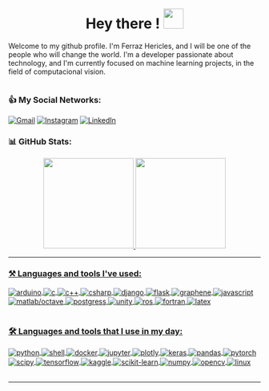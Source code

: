 <h1 align="center">Hey there ! <img src="https://media.giphy.com/media/3ohc1a0nE5CcRTLdeg/giphy.gif" width="40" height="40"></h1>


<h align="justified"> Welcome to my github profile. I'm Ferraz Hericles, and I will be one of the people who will change the world. I'm a developer passionate about technology, and I'm currently focused on machine learning projects, in the field of computacional vision. </h>


<p align="left  "><img src="https://komarev.com/ghpvc/?username=hericlesferraz&style=flat-square&color=blue" alt=""></p>

### 👍 My Social Networks:

[![Gmail](https://img.shields.io/badge/Gmail-D14836?style=for-the-badge&logo=gmail&logoColor=white)](hericles@sensix.ag)
[![Instagram](https://img.shields.io/badge/Instagram-E4405F?style=for-the-badge&logo=instagram&logoColor=white)](https://www.instagram.com/hericles.ferraz/)
[![LinkedIn](https://img.shields.io/badge/LinkedIn-0077B5?style=for-the-badge&logo=linkedin&logoColor=white)](https://www.linkedin.com/in/hericles-ferraz)

### 📊 GitHub Stats:

<div align="center">
  <a href="https://github.com/hericlesferraz">
  <img height="180em" src="https://github-readme-stats.vercel.app/api?username=hericlesferraz&include_all_commits=true&show_icons=true&theme=dracula"/>
  <img height="180em" src="https://github-readme-stats.vercel.app/api/top-langs/?username=hericlesferraz&layout=compact&langs_count=7&theme=dracula"/>
</div>

---
### ⚒️ Languages and tools I've used: 
<p>
    <div style="display: inline_block">
        <img align="center" alt="arduino" src="https://img.shields.io/badge/-Arduino-00979D?style=for-the-badge&logo=Arduino&logoColor=white" />
        <img align="center" alt="c" src="https://img.shields.io/badge/c-%2300599C.svg?style=for-the-badge&logo=c&logoColor=white" />
        <img align="center" alt="c++" src="https://img.shields.io/badge/c++-%2300599C.svg?style=for-the-badge&logo=c%2B%2B&logoColor=white" />
        <img align="center" alt="csharp" src="https://img.shields.io/badge/c%23-%23239120.svg?style=for-the-badge&logo=c-sharp&logoColor=white" />
        <img align="center" alt="django" src="https://img.shields.io/badge/django-%23092E20.svg?style=for-the-badge&logo=django&logoColor=white" />
        <img align="center" alt="flask" src="https://img.shields.io/badge/flask-%23000.svg?style=for-the-badge&logo=flask&logoColor=white" />
        <img align="center" alt="graphene" src="https://img.shields.io/badge/-GraphQL-E10098?style=for-the-badge&logo=graphql&logoColor=white" />
        <img align="center" alt="javascript" src="https://img.shields.io/badge/javascript-%23323330.svg?style=for-the-badge&logo=javascript&logoColor=%23F7DF1E" />
        <img align="center" alt="matlab/octave" src="https://img.shields.io/badge/OCTAVE-darkblue?style=for-the-badge&logo=octave&logoColor=fcd683" />
        <img align="center" alt="postgress" src="https://img.shields.io/badge/postgres-%23316192.svg?style=for-the-badge&logo=postgresql&logoColor=white" />
        <img align="center" alt="unity" src="https://img.shields.io/badge/unity-%23000000.svg?style=for-the-badge&logo=unity&logoColor=white" />
        <img align="center" alt="ros" src="https://img.shields.io/badge/ros-%230A0FF9.svg?style=for-the-badge&logo=ros&logoColor=white" />
        <img align="center" alt="fortran" src="https://img.shields.io/badge/Fortran-%23734F96.svg?style=for-the-badge&logo=fortran&logoColor=white" />
        <img align="center" alt="latex" src="https://img.shields.io/badge/latex-%23008080.svg?style=for-the-badge&logo=latex&logoColor=white" />
    </div><br/>
</p>

### 🛠️ Languages and tools that I use in my day:
</p>
    <div style="display: inline_block">
        <img align="center" alt="python" src="https://img.shields.io/badge/Python-3776AB?style=for-the-badge&logo=python&logoColor=white" />
        <img align="center" alt="shell" src="https://img.shields.io/badge/shell_script-%23121011.svg?style=for-the-badge&logo=gnu-bash&logoColor=white" />
        <img align="center" alt="docker" src="https://img.shields.io/badge/docker-%230db7ed.svg?style=for-the-badge&logo=docker&logoColor=white" />
        <img align="center" alt="jupyter" src="https://img.shields.io/badge/jupyter-%23FA0F00.svg?style=for-the-badge&logo=jupyter&logoColor=white" />
        <img align="center" alt="plotly" src="https://img.shields.io/badge/Plotly-%233F4F75.svg?style=for-the-badge&logo=plotly&logoColor=white" />
        <img align="center" alt="keras" src="https://img.shields.io/badge/Keras-%23D00000.svg?style=for-the-badge&logo=Keras&logoColor=white" />
        <img align="center" alt="pandas" src="https://img.shields.io/badge/pandas-%23150458.svg?style=for-the-badge&logo=pandas&logoColor=white" />
        <img align="center" alt="pytorch" src="https://img.shields.io/badge/PyTorch-%23EE4C2C.svg?style=for-the-badge&logo=PyTorch&logoColor=white" />
        <img align="center" alt="scipy" src="https://img.shields.io/badge/SciPy-%230C55A5.svg?style=for-the-badge&logo=scipy&logoColor=%white" />
        <img align="center" alt="tensorflow" src="https://img.shields.io/badge/TensorFlow-%23FF6F00.svg?style=for-the-badge&logo=TensorFlow&logoColor=white" />
        <img align="center" alt="kaggle" src="https://img.shields.io/badge/Kaggle-035a7d?style=for-the-badge&logo=kaggle&logoColor=white" />
        <img align="center" alt="scikit-learn" src="https://img.shields.io/badge/scikit--learn-%23F7931E.svg?style=for-the-badge&logo=scikit-learn&logoColor=white" />
        <img align="center" alt="numpy" src="https://img.shields.io/badge/numpy-%23013243.svg?style=for-the-badge&logo=numpy&logoColor=white" />
        <img align="center" alt="opencv" src="https://img.shields.io/badge/opencv-%23white.svg?style=for-the-badge&logo=opencv&logoColor=white" />
        <img align="center" alt="linux" src="https://img.shields.io/badge/Linux-FCC624?style=for-the-badge&logo=linux&logoColor=black" />
    </div><br/>
</p>

---
